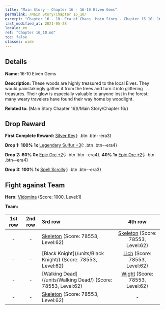 ```yaml
---
title: "Main Story - Chapter 16 - 16-10 Elven Gems"
permalink: /Main Story/Chapter 16_10/
excerpt: "Chapter 16 - 10. Era of Chaos  Main Story - Chapter 16_10. 16-10 Elven Gems"
last_modified_at: 2021-05-28
locale: en
ref: "Chapter 16_10.md"
toc: false
classes: wide
---
```


## Details

 **Name:** 16-10 Elven Gems

 **Description:** These woods are highly treasured to the local Elves. They would painstakingly gather it from the trees and turn it into glittering treasures. Their glow is especially valuable to anyone lost in the forest; many weary travelers have found their way home by woodlight.

 **Related to:** [Main Story Chapter 16](/Main Story/Chapter 16/)

## Drop Reward

 **First Complete Reward:** [Silver Key](/Items/con_693/){: .btn .btn--era3}

 **Drop 1:** **100% 1x** [Legendary Sulfur +3](/Items/mat_57/){: .btn .btn--era4}

 **Drop 2:** **60% 0x** [Epic Ore +2](/Items/mat_47/){: .btn .btn--era4}, **40% 1x** [Epic Ore +2](/Items/mat_47/){: .btn .btn--era4}

 **Drop 3:** **100% 1x** [Spell Scrolls](/Items/con_694/){: .btn .btn--era3}


## Fight against Team
 **Hero:** [Vidomina](/heroes/Vidomina/) (Score: 1000, Level:1)

 **Team:**


  | 1st row | 2nd row | 3rd row | 4th row |
  |:----:|:----:|:----|:----:|
  | - | - | [Skeleton](/units/Skeleton/) (Score: 78553, Level:62)  | [Skeleton](/units/Skeleton/) (Score: 78553, Level:62)  |
  | - | - | [Black Knight](/units/Black Knight/) (Score: 78553, Level:62)  | [Lich](/units/Lich/) (Score: 78553, Level:62)  |
  | - | - | [Walking Dead](/units/Walking Dead/) (Score: 78553, Level:62)  | [Wight](/units/Wight/) (Score: 78553, Level:62)  |
  | - | - | [Skeleton](/units/Skeleton/) (Score: 78553, Level:62)  | - |


